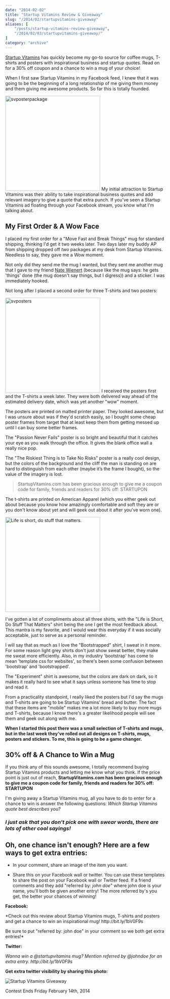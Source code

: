 ```yaml
---
date: "2014-02-02"
title: "Startup Vitamins Review & Giveaway"
slug: "/2014/02/startupvitamins-giveaway"
aliases: [
    "/posts/startup-vitamins-review-giveaway",
    "/2014/02/03/startupvitamins-giveaway/"
]
category: "archive"
---
```


<p class="intro">
  <a href="http://www.startupvitamins.com">Startup Vitamins</a> has quickly become my go-to source for coffee mugs, T-shirts and posters with inspirational business and startup quotes. Read on for a 30% off coupon and a chance to win a mug of your choice!
</p>

<p>When I first saw Startup Vitamins in my Facebook feed, I knew that it was going to be the beginning of a long relationship of me giving them money and them giving me awesome products. So far this is totally founded.</p>

<p><img src="http://www.startupvitamins.com/media/spots/Office_64.png" alt="svposterpackage" width="300" height="300" class="alignleft size-full wp-image-452" /> My initial attraction to Startup Vitamins was their ability to take inspirational business quotes and add relevant imagery to give a quote that extra punch. If you've seen a Startup Vitamins ad floating through your Facebook stream, you know what I'm talking about.</p>

<h2>My First Order &amp; A Wow Face</h2>

<p>I placed my first order for a "Move Fast and Break Things" mug for standard shipping, thinking I'd get it two weeks later. Two days later my buddy AP from shipping dropped off <em>two</em> packages at my desk from Startup Vitamins. Needless to say, they gave me a Wow moment.</p>

<p>Not only did they send me the mug I wanted, but they sent me another mug that I gave to my friend <a href="http://www.natewienert.com">Nate Wienert</a> (because like the mug says: he gets 'things' done (the mug doesn't say things, but I digress)) and a sticker. I was immediately hooked.</p>

<div class="group">
  Not long after I placed a second order for three T-shirts and two posters:
</div>

<p><img src="http://www.realchaseadams.com/imgs/2014/01/svposters.png" alt="svposters" width="300" height="300" class="alignright size-full wp-image-453" /> I received the posters first and the T-shirts a week later. They were both delivered way ahead of the estimated delivery date, which was yet another "wow" moment.</p>

<p>The posters are printed on matted printer paper. They looked awesome, but I was unsure about was if they'd scratch easily, so I bought some cheap poster frames from target that at least keep them from getting messed up until I can buy some better frames.</p>

<p>The "Passion Never Fails" poster is so bright and beautiful that it catches your eye as you walk through the office. It gives the blank office wall a really nice pop.</p>

<p>The "The Riskiest Thing is to Take No Risks" poster is a really cool design, but the colors of the background and the cliff the man is standing on are hard to distinguish from each other (maybe it’s the frame I bought), so the value of the imagery is lost.</p>

<blockquote>
  <p>StartupVitamins.com has been gracious enough to give me a coupon code for family, friends and readers for 30% off: STARTUPON</p>
</blockquote>

<p>The t-shirts are printed on American Apparel (which you either geek out about because you know how amazingly comfortable and soft they are or you don't know about yet and will geek out about it after you've worn one).</p>

<p><a href="http://www.startupvitamins.com/products/startup-tshirt-life-is-short"><img src="http://www.startupvitamins.com/media/products/34/tshirt.jpg" width="300" height="300" alt="Life is short, do stuff that matters." class="alignleft" /></a></p>

<p>I've gotten a lot of compliments about all three shirts, with the "Life is Short, Do Stuff That Matters" shirt being the one I get the most feedback about. This mantra is my favorite, and I would wear this everyday if it was socially acceptable, just to serve as a personal reminder.</p>

<p>I will say that as much as I love the "Bootstrapped" shirt, I sweat in it more. For some reason light grey shirts don't just show sweat better, they make me sweat more efficiently. Also, in my industry 'bootstrap' has come to mean 'template css for websites', so there's been some confusion between 'bootstrap' and 'bootstrapped'.</p>

<p>The "Experiment" shirt is awesome, but the colors are dark on dark, so it makes it really hard to see what it says unless someone has time to stop and read it.</p>

<p>From a practicality standpoint, I really liked the posters but I'd say the mugs and T-shirts are going to be Startup Vitamins' bread and butter. The fact that these items are "mobile" makes me a lot more likely to buy more mugs and T-shirts, because I know there's a greater likelihood people will see them and geek out along with me.</p>

<p><strong>When I started this post there was a small selection of T-shirts and mugs, but in the last week they’ve rolled out all designs on T-shirts, mugs, posters and stickers. To me, this is going to be a game changer.</strong></p>

<h2>30% off &amp; A Chance to Win a Mug</h2>

<p>If you think any of this sounds awesome, I totally recommend buying Startup Vitamins products and letting me know what you think. If the price point is just out of reach, <strong>StartupVitamins.com has been gracious enough to give me a coupon code for family, friends and readers for 30% off: STARTUPON</strong></p>

<p class="marker">
  I'm giving away a Startup Vitamins mug, all you have to do to enter for a chance to win is answer the following questions: <em>Which Startup Vitamins quote best describes you?</em>
</p>

<h3><em>I just ask that you don't pick one with swear words, there are lots of other cool sayings!</em></h3>

<h2>Oh, one chance isn't enough? Here are a few ways to get extra entries:</h2>

<ul>
<li><p>In your comment, share an image of the item you want.</p></li>
<li><p>Share this on your Facebook wall or twitter. You can use these templates to share the post on your Facebook wall or Twitter feed. If a friend comments and they add "referred by: <em>john doe</em>" where john doe is your name, you'll both be given another entry! The more referred by's you get, the better your chances of winning!</p></li>
</ul>

<p><strong>Facebook:</strong></p>

<p>*Check out this review about Startup Vitamins mugs, T-shirts and posters and get a chance to win an inspirational mug! http://bit.ly/1bV0F9s</p>

<p>Be sure to put "referred by: john doe" in your comment so we both get extra entries!*</p>

<p><strong>Twitter:</strong></p>

<p><em>Wanna win a @startupvitamins mug? Mention referred by @johndoe for an extra entry. http://bit.ly/1bV0F9s</em></p>

<p><strong>Get extra twitter visibility by sharing this photo:</strong></p>

<p><img src="http://www.realchaseadams.com/imgs/2014/02/twitter-sv-mug-giveaway.jpg" alt="Startup Vitamins Giveaway" /></p>

<div class="marker">
  Contest Ends Friday February 14th, 2014
</div>
